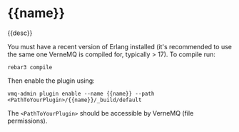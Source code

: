 # {{name}}

{{desc}}

You must have a recent version of Erlang installed (it's recommended to use the
same one VerneMQ is compiled for, typically > 17). To compile run:

    rebar3 compile

Then enable the plugin using:

    vmq-admin plugin enable --name {{name}} --path <PathToYourPlugin>/{{name}}/_build/default

The ``<PathToYourPlugin>`` should be accessible by VerneMQ (file permissions).
